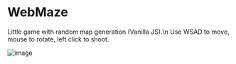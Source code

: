 ﻿# WebMaze

Little game with random map generation (Vanilla JS).\n
Use WSAD to move, mouse to rotate, left click to shoot.

![image](https://user-images.githubusercontent.com/37743338/133265593-ebccd0f3-d9a7-4c04-aa2e-c2078a2a4d3b.png)
